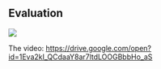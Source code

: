 ## Evaluation

![](appimages/successc)



The video: https://drive.google.com/open?id=1Eva2kI_QCdaaY8ar7ltdLOOGBbbHo_aS
